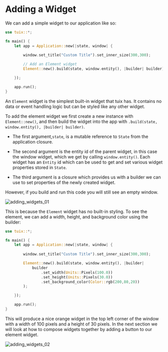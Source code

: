 # Adding a Widget

We can add a simple widget to our application like so:

```rs
use tuix::*;

fn main() {
    let app = Application::new(|state, window| {
        
        window.set_title("Custom Title").set_inner_size(300,300);

        // Add an Element widget
        Element::new().build(state, window.entity(), |builder| builder);

    });

    app.run();
}
```
An `Element` widget is the simplest built-in widget that tuix has. It contains no data or event handling logic but can be styled like any other widget.

To add the element widget we first create a new instance with `Element::new()`, and then build the widget into the app with `.build(state, window.entity(), |builder| builder)`. 

- The first argument,`state`, is a mutable reference to `State` from the application closure. 

- The second argument is the entity id of the parent widget, in this case the window widget, which we get by calling `window.entity()`. Each widget has an `Entity` id which can be used to get and set various widget properties stored in `State`.

- The third argument is a closure which provides us with a builder we can use to set properties of the newly created widget.

However, if you build and run this code you will still see an empty window.

![adding_widgets_01](../../images/adding_widgets_01.png)

This is because the `Element` widget has no built-in styling. To see the element, we can add a width, height, and background color using the builder:

```rs
use tuix::*;

fn main() {
    let app = Application::new(|state, window| {
        
        window.set_title("Custom Title").set_inner_size(300,300);

        Element::new().build(state, window.entity(), |builder| 
            builder
                .set_width(Units::Pixels(100.0))
                .set_height(Units::Pixels(30.0))
                .set_background_color(Color::rgb(200,80,20))
        );

    });

    app.run();
}
```

This will produce a nice orange widget in the top left corner of the window with a width of 100 pixels and a height of 30 pixels. In the next section we will look at how to compose widgets together by adding a button to our element widget.

![adding_widgets_02](../../images/adding_widgets_02.png)